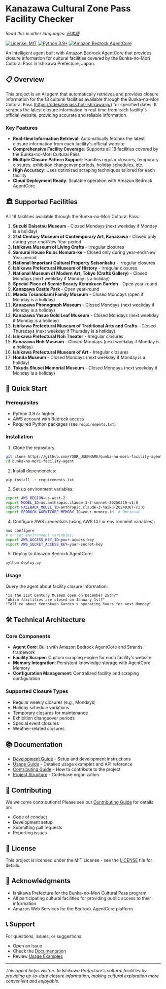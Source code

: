 # Kanazawa Cultural Zone Pass Facility Checker

*Read this in other languages: [日本語](README.ja.md)*

[![License: MIT](https://img.shields.io/badge/License-MIT-yellow.svg)](https://opensource.org/licenses/MIT)
[![Python 3.9+](https://img.shields.io/badge/python-3.9+-blue.svg)](https://www.python.org/downloads/)
[![Amazon Bedrock AgentCore](https://img.shields.io/badge/Amazon%20Bedrock-AgentCore-orange.svg)](https://aws.amazon.com/bedrock/)

An intelligent agent built with Amazon Bedrock AgentCore that provides closure information for cultural facilities covered by the Bunka-no-Mori Cultural Pass in Ishikawa Prefecture, Japan.

## 📋 Overview

This project is an AI agent that automatically retrieves and provides closure information for the 18 cultural facilities available through the Bunka-no-Mori Cultural Pass (https://odekakepass.hot-ishikawa.jp/) for specified dates. It scrapes the latest closure information in real-time from each facility's official website, providing accurate and reliable information.

### Key Features

- **Real-time Information Retrieval**: Automatically fetches the latest closure information from each facility's official website
- **Comprehensive Facility Coverage**: Supports all 18 facilities covered by the Bunka-no-Mori Cultural Pass
- **Multiple Closure Pattern Support**: Handles regular closures, temporary closures, exhibition changeover periods, holiday schedules, etc.
- **High Accuracy**: Uses optimized scraping techniques tailored for each facility
- **Cloud Deployment Ready**: Scalable operation with Amazon Bedrock AgentCore

## 🏛️ Supported Facilities

All 18 facilities available through the Bunka-no-Mori Cultural Pass:

1. **Suzuki Daisetsu Museum** - Closed Mondays (next weekday if Monday is a holiday)
2. **21st Century Museum of Contemporary Art, Kanazawa** - Closed only during year-end/New Year period
3. **Ishikawa Museum of Living Crafts** - Irregular closures
4. **Samurai House Ruins Nomura-ke** - Closed only during year-end/New Year period
5. **National Important Cultural Property Seisonkaku** - Irregular closures
6. **Ishikawa Prefectural Museum of History** - Irregular closures
7. **National Museum of Modern Art, Tokyo (Crafts Gallery)** - Closed Mondays (next weekday if Monday is a holiday)
8. **Special Place of Scenic Beauty Kenrokuen Garden** - Open year-round
9. **Kanazawa Castle Park** - Open year-round
10. **Maeda Tosanokami Family Museum** - Closed Mondays (open if Monday is a holiday)
11. **Kanazawa Phonograph Museum** - Closed Mondays (next weekday if Monday is a holiday)
12. **Kanazawa Yasue Gold Leaf Museum** - Closed Mondays (next weekday if Monday is a holiday)
13. **Ishikawa Prefectural Museum of Traditional Arts and Crafts** - Closed Thursdays (next weekday if Thursday is a holiday)
14. **Ishikawa Prefectural Noh Theater** - Irregular closures
15. **Kanazawa Noh Museum** - Closed Mondays (next weekday if Monday is a holiday)
16. **Ishikawa Prefectural Museum of Art** - Irregular closures
17. **Honda Museum** - Closed Mondays (next weekday if Monday is a holiday)
18. **Tokuda Shusei Memorial Museum** - Closed Mondays (next weekday if Monday is a holiday)

## 🚀 Quick Start

### Prerequisites

- Python 3.9 or higher
- AWS account with Bedrock access
- Required Python packages (see `requirements.txt`)

### Installation

1. Clone the repository:
```bash
git clone https://github.com/YOUR_USERNAME/bunka-no-mori-facility-agent.git
cd bunka-no-mori-facility-agent
```

2. Install dependencies:
```bash
pip install -r requirements.txt
```

3. Set up environment variables:
```bash
export AWS_REGION=us-west-2
export MODEL_ID=us.anthropic.claude-3-7-sonnet-20250219-v1:0
export FALLBACK_MODEL_ID=anthropic.claude-3-haiku-20240307-v1:0
export BEDROCK_AGENTCORE_MEMORY_ID=your-memory-id  # Optional
```

4. Configure AWS credentials (using AWS CLI or environment variables):
```bash
aws configure
# or set environment variables:
export AWS_ACCESS_KEY_ID=your-access-key
export AWS_SECRET_ACCESS_KEY=your-secret-key
```

5. Deploy to Amazon Bedrock AgentCore:
```bash
python deploy.py
```

### Usage

Query the agent about facility closure information:

```
"Is the 21st Century Museum open on December 25th?"
"Which facilities are closed on January 1st?"
"Tell me about Kenrokuen Garden's operating hours for next Monday"
```

## 🛠️ Technical Architecture

### Core Components

- **Agent Core**: Built with Amazon Bedrock AgentCore and Strands framework
- **Facility Scraper**: Custom scraping engine for each facility's website
- **Memory Integration**: Persistent knowledge storage with AgentCore Memory
- **Configuration Management**: Centralized facility and scraping configuration

### Supported Closure Types

- Regular weekly closures (e.g., Mondays)
- Holiday schedule variations
- Temporary closures for maintenance
- Exhibition changeover periods
- Special event closures
- Weather-related closures

## 📚 Documentation

- [Development Guide](DEVELOPMENT.md) - Setup and development instructions
- [Usage Guide](USAGE.md) - Detailed usage examples and API reference
- [Contributing Guide](CONTRIBUTING.md) - How to contribute to the project
- [Project Structure](PROJECT_STRUCTURE.md) - Codebase organization

## 🤝 Contributing

We welcome contributions! Please see our [Contributing Guide](CONTRIBUTING.md) for details on:

- Code of conduct
- Development setup
- Submitting pull requests
- Reporting issues

## 📄 License

This project is licensed under the MIT License - see the [LICENSE](LICENSE) file for details.

## 🙏 Acknowledgments

- Ishikawa Prefecture for the Bunka-no-Mori Cultural Pass program
- All participating cultural facilities for providing public access to their information
- Amazon Web Services for the Bedrock AgentCore platform

## 📞 Support

For questions, issues, or suggestions:

- Open an Issue
- Check the [Documentation](DEVELOPMENT.md)
- Review [Usage Examples](USAGE.md)

---

*This agent helps visitors to Ishikawa Prefecture's cultural facilities by providing up-to-date closure information, making cultural exploration more convenient and enjoyable.*

